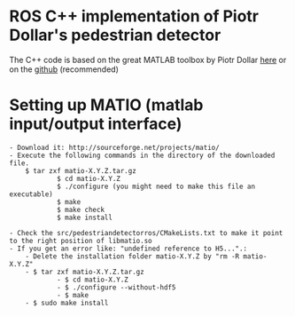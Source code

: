 # ROS C++ implementation of Piotr Dollar's pedestrian detector
The C++ code is based on the great MATLAB toolbox by Piotr Dollar [here](https://pdollar.github.io/toolbox/) or on the [github](https://github.com/pdollar/toolbox) (recommended)

# Setting up MATIO (matlab input/output interface)
	- Download it: http://sourceforge.net/projects/matio/
	- Execute the following commands in the directory of the downloaded file.
		$ tar zxf matio-X.Y.Z.tar.gz
                $ cd matio-X.Y.Z
                $ ./configure (you might need to make this file an executable)
                $ make
                $ make check
                $ make install

	- Check the src/pedestriandetectorros/CMakeLists.txt to make it point to the right position of libmatio.so
	- If you get an error like: "undefined reference to H5...".:
		- Delete the installation folder matio-X.Y.Z by "rm -R matio-X.Y.Z"
		- $ tar zxf matio-X.Y.Z.tar.gz
                - $ cd matio-X.Y.Z
                - $ ./configure --without-hdf5
                - $ make
		- $ sudo make install

